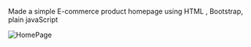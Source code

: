 Made a simple E-commerce product homepage using HTML , Bootstrap, plain javaScript

![HomePage](https://github.com/Magar0/Product-Homepage-vanilla-JS/assets/35245789/c5e78f52-14f1-4a4d-aa76-875fe8e9c9d1)
